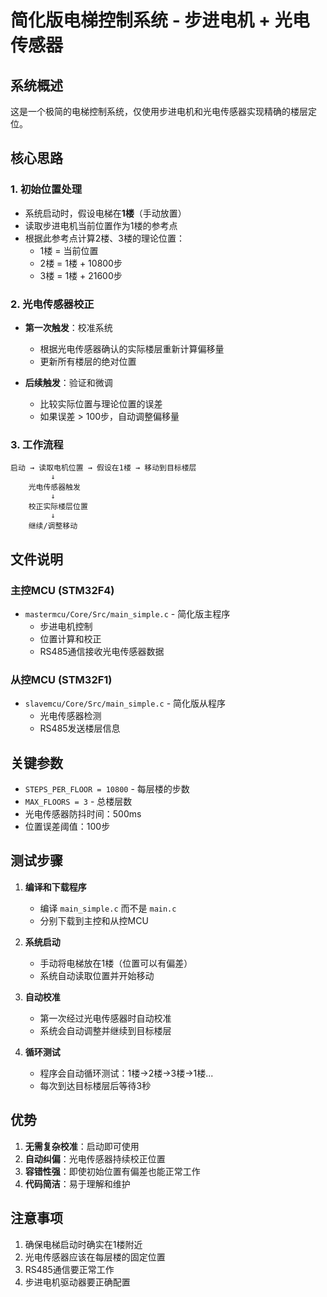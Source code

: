# 简化版电梯控制系统 - 步进电机 + 光电传感器

## 系统概述
这是一个极简的电梯控制系统，仅使用步进电机和光电传感器实现精确的楼层定位。

## 核心思路

### 1. 初始位置处理
- 系统启动时，假设电梯在**1楼**（手动放置）
- 读取步进电机当前位置作为1楼的参考点
- 根据此参考点计算2楼、3楼的理论位置：
  - 1楼 = 当前位置
  - 2楼 = 1楼 + 10800步
  - 3楼 = 1楼 + 21600步

### 2. 光电传感器校正
- **第一次触发**：校准系统
  - 根据光电传感器确认的实际楼层重新计算偏移量
  - 更新所有楼层的绝对位置
  
- **后续触发**：验证和微调
  - 比较实际位置与理论位置的误差
  - 如果误差 > 100步，自动调整偏移量

### 3. 工作流程
```
启动 → 读取电机位置 → 假设在1楼 → 移动到目标楼层
         ↓
    光电传感器触发
         ↓
    校正实际楼层位置
         ↓
    继续/调整移动
```

## 文件说明

### 主控MCU (STM32F4)
- `mastermcu/Core/Src/main_simple.c` - 简化版主程序
  - 步进电机控制
  - 位置计算和校正
  - RS485通信接收光电传感器数据

### 从控MCU (STM32F1)  
- `slavemcu/Core/Src/main_simple.c` - 简化版从程序
  - 光电传感器检测
  - RS485发送楼层信息

## 关键参数
- `STEPS_PER_FLOOR = 10800` - 每层楼的步数
- `MAX_FLOORS = 3` - 总楼层数
- 光电传感器防抖时间：500ms
- 位置误差阈值：100步

## 测试步骤

1. **编译和下载程序**
   - 编译 `main_simple.c` 而不是 `main.c`
   - 分别下载到主控和从控MCU

2. **系统启动**
   - 手动将电梯放在1楼（位置可以有偏差）
   - 系统自动读取位置并开始移动

3. **自动校准**
   - 第一次经过光电传感器时自动校准
   - 系统会自动调整并继续到目标楼层

4. **循环测试**
   - 程序会自动循环测试：1楼→2楼→3楼→1楼...
   - 每次到达目标楼层后等待3秒

## 优势
1. **无需复杂校准**：启动即可使用
2. **自动纠偏**：光电传感器持续校正位置
3. **容错性强**：即使初始位置有偏差也能正常工作
4. **代码简洁**：易于理解和维护

## 注意事项
1. 确保电梯启动时确实在1楼附近
2. 光电传感器应该在每层楼的固定位置
3. RS485通信要正常工作
4. 步进电机驱动器要正确配置